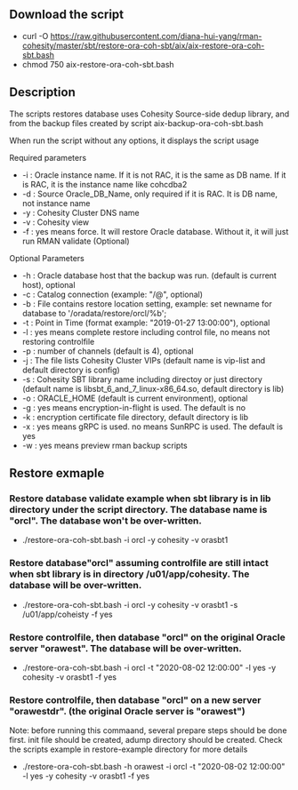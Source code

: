 ## Download the script
- curl -O https://raw.githubusercontent.com/diana-hui-yang/rman-cohesity/master/sbt/restore-ora-coh-sbt/aix/aix-restore-ora-coh-sbt.bash
- chmod 750 aix-restore-ora-coh-sbt.bash

## Description
The scripts restores database uses Cohesity Source-side dedup library, and from the backup files created by script aix-backup-ora-coh-sbt.bash

When run the script without any options, it displays the script usage

Required parameters

- -i : Oracle instance name. If it is not RAC, it is the same as DB name. If it is RAC, it is the instance name like cohcdba2
- -d : Source Oracle_DB_Name, only required if it is RAC. It is DB name, not instance name
- -y : Cohesity Cluster DNS name
- -v : Cohesity view
- -f : yes means force. It will restore Oracle database. Without it, it will just run RMAN validate (Optional)

Optional Parameters

- -h : Oracle database host that the backup was run. (default is current host), optional
- -c : Catalog connection (example: "<dbuser>/<dbpass>@<catalog connection string>", optional)
- -b : File contains restore location setting, example: set newname for database to '/oradata/restore/orcl/%b';
- -t : Point in Time (format example: "2019-01-27 13:00:00"), optional
- -l : yes means complete restore including control file, no means not restoring controlfile
- -p : number of channels (default is 4), optional
- -j : The file lists Cohesity Cluster VIPs (default name is vip-list and default directory is config)
- -s : Cohesity SBT library name including directoy or just directory (default name is libsbt_6_and_7_linux-x86_64.so, default directory is lib)
- -o : ORACLE_HOME (default is current environment), optional
- -g : yes means encryption-in-flight is used. The default is no
- -k : encryption certificate file directory, default directory is lib
- -x : yes means gRPC is used. no means SunRPC is used. The default is yes
- -w : yes means preview rman backup scripts

## Restore exmaple

### Restore database validate example when sbt library is in lib directory under the script directory. The database name is "orcl". The database won't be over-written. 
- ./restore-ora-coh-sbt.bash -i orcl -y cohesity -v orasbt1
### Restore database"orcl" assuming controlfile are still intact when sbt library is in directory /u01/app/cohesity. The database will be over-written.
- ./restore-ora-coh-sbt.bash -i orcl -y cohesity -v orasbt1 -s /u01/app/coheisty -f yes
### Restore controlfile, then database "orcl" on the original Oracle server "orawest".  The database will be over-written.
- ./restore-ora-coh-sbt.bash  -i orcl -t "2020-08-02 12:00:00" -l yes -y cohesity -v orasbt1 -f yes
### Restore controlfile, then database "orcl" on a new server "orawestdr". (the original Oracle server is "orawest")
Note: before running this commaand, several prepare steps should be done first.
init file should be created, adump directory should be created. 
Check the scripts example in restore-example directory for more details
- ./restore-ora-coh-sbt.bash -h orawest -i orcl -t "2020-08-02 12:00:00" -l yes -y cohesity -v orasbt1 -f yes
